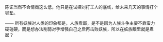 陈诺当然不会情商这么低，他只是在试探刘打工人的底线，给未来几天的事情打个铺垫。

——
所有妖族对人类的印象都是，人族卑鄙，是不是因为人族斗争主要不靠蛮力硬碰硬，而是想办法削弱对手增强自己之后再击败妖族，所以在妖族眼里就是卑鄙？
